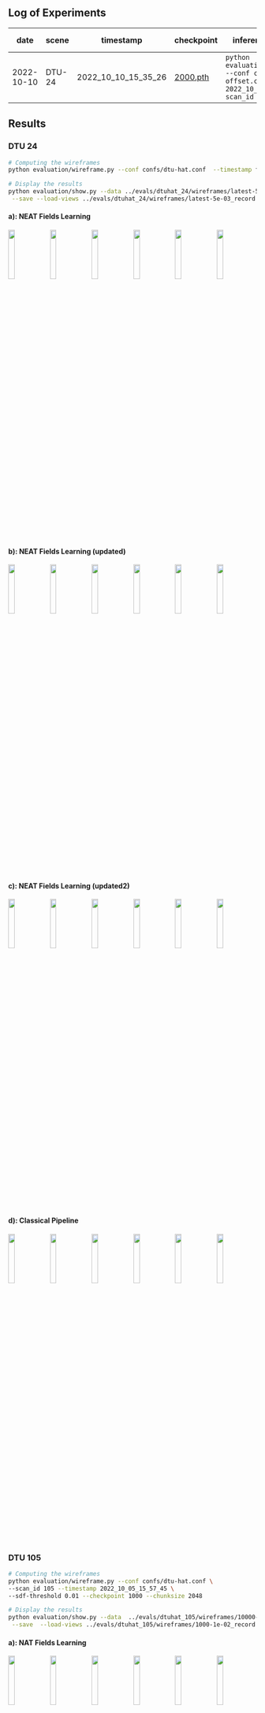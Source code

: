 ## Log of Experiments

|date   | scene | timestamp | checkpoint | inference code lines | train log|
|---|---|---|---|---|---|
|2022-10-10  | DTU-24 | 2022_10_10_15_35_26 | [2000.pth](exps/dtu-offset_24/2022_10_10_15_35_26/checkpoints/ModelParameters/2000.pth) | ``python evaluation/wireframe.py --conf confs/dtu-offset.conf --timestamp 2022_10_10_15_35_26  --scan_id 24`` | [train.log](exps/dtu-offset_24/2022_10_10_15_35_26/train.log)


## Results

### DTU 24 

```bash
# Computing the wireframes
python evaluation/wireframe.py --conf confs/dtu-hat.conf  --timestamp final --scan_id 24 --sdf-threshold 5e-3

# Display the results
python evaluation/show.py --data ../evals/dtuhat_24/wireframes/latest-5e-03.npz \
 --save --load-views ../evals/dtuhat_24/wireframes/latest-5e-03_record
```
#### a): NEAT Fields Learning
<p float="left">
  <img src="evals/dtuhat_24/wireframes/latest-5e-03_record/image_0001.png" width="16%" />
  <img src="evals/dtuhat_24/wireframes/latest-5e-03_record/image_0002.png" width="16%" />
  <img src="evals/dtuhat_24/wireframes/latest-5e-03_record/image_0003.png" width="16%" />
  <img src="evals/dtuhat_24/wireframes/latest-5e-03_record/image_0004.png" width="16%" />
  <img src="evals/dtuhat_24/wireframes/latest-5e-03_record/image_0005.png" width="16%" />
  <img src="evals/dtuhat_24/wireframes/latest-5e-03_record/image_0006.png" width="16%" />
</p>

#### b): NEAT Fields Learning (updated)
<p float="left">
  <img src="evals/dtu-offset_24/wireframes/latest-ref_record/image_0001.png" width="16%" />
  <img src="evals/dtu-offset_24/wireframes/latest-ref_record/image_0002.png" width="16%" />
  <img src="evals/dtu-offset_24/wireframes/latest-ref_record/image_0003.png" width="16%" />
  <img src="evals/dtu-offset_24/wireframes/latest-ref_record/image_0004.png" width="16%" />
  <img src="evals/dtu-offset_24/wireframes/latest-ref_record/image_0005.png" width="16%" />
  <img src="evals/dtu-offset_24/wireframes/latest-ref_record/image_0006.png" width="16%" />
</p>

#### c): NEAT Fields Learning (updated2)
<p float="left">
  <img src="evals/dtu-offset_24/wireframes/latest-1e-02_record/image_0001.png" width="16%" />
  <img src="evals/dtu-offset_24/wireframes/latest-1e-02_record/image_0002.png" width="16%" />
  <img src="evals/dtu-offset_24/wireframes/latest-1e-02_record/image_0003.png" width="16%" />
  <img src="evals/dtu-offset_24/wireframes/latest-1e-02_record/image_0004.png" width="16%" />
  <img src="evals/dtu-offset_24/wireframes/latest-1e-02_record/image_0005.png" width="16%" />
  <img src="evals/dtu-offset_24/wireframes/latest-1e-02_record/image_0006.png" width="16%" />
</p>

#### d): Classical Pipeline
<p float="left">
  <img src="evals/dtuhat_24/wireframes/matching_record/image_0001.png" width="16%" />
  <img src="evals/dtuhat_24/wireframes/matching_record/image_0002.png" width="16%" />
  <img src="evals/dtuhat_24/wireframes/matching_record/image_0003.png" width="16%" />
  <img src="evals/dtuhat_24/wireframes/matching_record/image_0004.png" width="16%" />
  <img src="evals/dtuhat_24/wireframes/matching_record/image_0005.png" width="16%" />
  <img src="evals/dtuhat_24/wireframes/matching_record/image_0006.png" width="16%" />
</p>

### DTU 105

```bash
# Computing the wireframes
python evaluation/wireframe.py --conf confs/dtu-hat.conf \
--scan_id 105 --timestamp 2022_10_05_15_57_45 \
--sdf-threshold 0.01 --checkpoint 1000 --chunksize 2048 

# Display the results
python evaluation/show.py --data  ../evals/dtuhat_105/wireframes/10000-1e-02.npz  \
 --save  --load-views ../evals/dtuhat_105/wireframes/1000-1e-02_record
```
#### a): NAT Fields Learning
<p float="left">
  <img src="evals/dtuhat_105/wireframes/1000-1e-02_record/image_0001.png" width="16%" />
  <img src="evals/dtuhat_105/wireframes/1000-1e-02_record/image_0002.png" width="16%" />
  <img src="evals/dtuhat_105/wireframes/1000-1e-02_record/image_0003.png" width="16%" />
  <img src="evals/dtuhat_105/wireframes/1000-1e-02_record/image_0004.png" width="16%" />
  <img src="evals/dtuhat_105/wireframes/1000-1e-02_record/image_0005.png" width="16%" />
  <img src="evals/dtuhat_105/wireframes/1000-1e-02_record/image_0006.png" width="16%" />
</p>

#### b): Classical Pipeline
<p float="left">
  <img src="evals/dtuhat_105/wireframes/matching_record/image_0001.png" width="16%" />
  <img src="evals/dtuhat_105/wireframes/matching_record/image_0002.png" width="16%" />
  <img src="evals/dtuhat_105/wireframes/matching_record/image_0003.png" width="16%" />
  <img src="evals/dtuhat_105/wireframes/matching_record/image_0004.png" width="16%" />
  <img src="evals/dtuhat_105/wireframes/matching_record/image_0005.png" width="16%" />
  <img src="evals/dtuhat_105/wireframes/matching_record/image_0006.png" width="16%" />
</p>


### LEGO

```bash
# Computing the wireframes
 python evaluation/wireframe.py --conf confs/blender-hat.conf --timestamp 2022_10_06_11_05_25 --sdf-threshold 0.01 --checkpoint 100 --chunksize 2048
# Display the results
```


